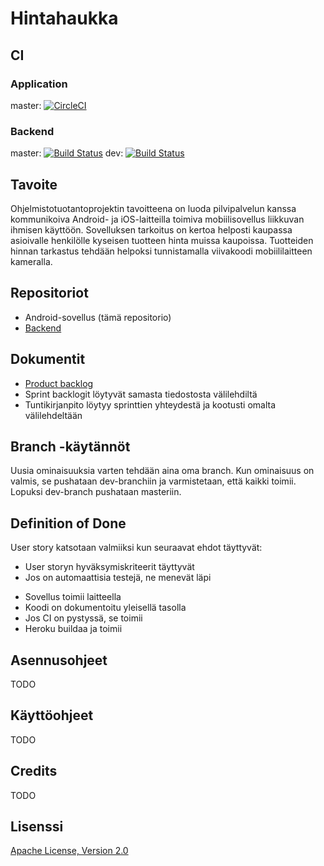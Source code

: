 # Hintahaukka

## CI

### Application

master: [![CircleCI](https://circleci.com/gh/Hintahaukka/application.svg?style=svg)](https://circleci.com/gh/Hintahaukka/application)

### Backend

master: [![Build Status](https://travis-ci.org/Hintahaukka/backend.svg?branch=master)](https://travis-ci.org/Hintahaukka/backend)
dev: [![Build Status](https://travis-ci.org/Hintahaukka/backend.svg?branch=dev)](https://travis-ci.org/Hintahaukka/backend)

## Tavoite

Ohjelmistotuotantoprojektin tavoitteena on luoda pilvipalvelun kanssa kommunikoiva Android- ja iOS-laitteilla toimiva
mobiilisovellus liikkuvan ihmisen käyttöön. Sovelluksen tarkoitus on kertoa helposti kaupassa asioivalle henkilölle kyseisen
tuotteen hinta muissa kaupoissa. Tuotteiden hinnan tarkastus tehdään helpoksi tunnistamalla viivakoodi mobiililaitteen
kameralla.

## Repositoriot

* Android-sovellus (tämä repositorio)
* [Backend](https://github.com/Hintahaukka/backend/tree/master)

## Dokumentit

* [Product backlog](https://docs.google.com/spreadsheets/d/1Mazq4EFbfbMsLPeCpOckbu11LNR1Ki2RiNf460z-rpU/edit#gid=0)
* Sprint backlogit löytyvät samasta tiedostosta välilehdiltä
* Tuntikirjanpito löytyy sprinttien yhteydestä ja kootusti omalta välilehdeltään

## Branch -käytännöt

Uusia ominaisuuksia varten tehdään aina oma branch. Kun ominaisuus on valmis, se pushataan dev-branchiin ja varmistetaan, että kaikki toimii. Lopuksi dev-branch pushataan masteriin.

## Definition of Done

User story katsotaan valmiiksi kun seuraavat ehdot täyttyvät:

* User storyn hyväksymiskriteerit täyttyvät
* Jos on automaattisia testejä, ne menevät läpi
<!--
* The line coverage of tests is decent  
-->
* Sovellus toimii laitteella
* Koodi on dokumentoitu yleisellä tasolla
* Jos CI on pystyssä, se toimii
* Heroku buildaa ja toimii

## Asennusohjeet

TODO

## Käyttöohjeet

TODO

## Credits

TODO

## Lisenssi

[Apache License, Version 2.0](https://www.apache.org/licenses/LICENSE-2.0)
